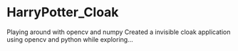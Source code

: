 # HarryPotter_Cloak
Playing around with opencv and numpy
Created a invisible cloak application using opencv and python while exploring...
